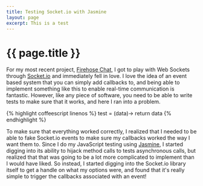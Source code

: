 ```yaml
---
title: Testing Socket.io with Jasmine
layout: page
excerpt: This is a test
---
```


# {{ page.title }}

For my most recent project, [Firehose Chat](http://firehosechat.com), I got to play with Web Sockets through [Socket.io](http://socket.io) and immediately fell in love.  I love the idea of an event based system that you can simply add callbacks to, and being able to implement something like this to enable real-time communication is fantastic.  However, like any piece of software, you need to be able to write tests to make sure that it works, and here I ran into a problem.

{% highlight coffeescript linenos %}
test = (data)->
  return data
{% endhighlight %}

To make sure that everything worked correctly, I realized that I needed to be able to fake Socket.io events to make sure my callbacks worked the way I want them to.  Since I do my JavaScript testing using [Jasmine](http://jasmine.github.io/2.0/introduction.html), I started digging into its ability to hijack method calls to tests asynchronous calls, but realized that that was going to be a lot more complicated to implement than I would have liked.  So instead, I started digging into the Socket.io library itself to get a handle on what my options were, and found that it's really simple to trigger the callbacks associated with an event!
